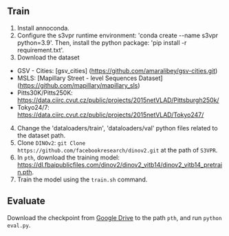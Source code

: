 ## Train
1. Install annoconda.
2. Configure the s3vpr runtime environment: 'conda create --name s3vpr python=3.9'. Then, install the python package: 'pip install -r requirement.txt'.
3. Download the dataset
* GSV - Cities: [gsv_cities] (https://github.com/amaralibey/gsv-cities.git)
* MSLS: [Mapillary Street - level Sequences Dataset] (https://github.com/mapillary/mapillary_sls)
* Pitts30K/Pitts250K: https://data.ciirc.cvut.cz/public/projects/2015netVLAD/Pittsburgh250k/
* Tokyo24/7: https://data.ciirc.cvut.cz/public/projects/2015netVLAD/Tokyo247/
4. Change the 'dataloaders/train', 'dataloaders/val' python files related to the dataset path.
5. Clone `DINOv2`: `git Clone https://github.com/facebookresearch/dinov2.git` at the path of `S3VPR`.
6. In `pth`, download the training model: https://dl.fbaipublicfiles.com/dinov2/dinov2_vitb14/dinov2_vitb14_pretrain.pth.
7. Train the model using the `train.sh` command.

## Evaluate
Download the checkpoint from [Google Drive](https://drive.google.com/file/d/1MQ6QmsVKPivjXuSs9p1afi9peMtgc0is/view?usp=drive_link) to the path `pth`, and run  `python eval.py`.